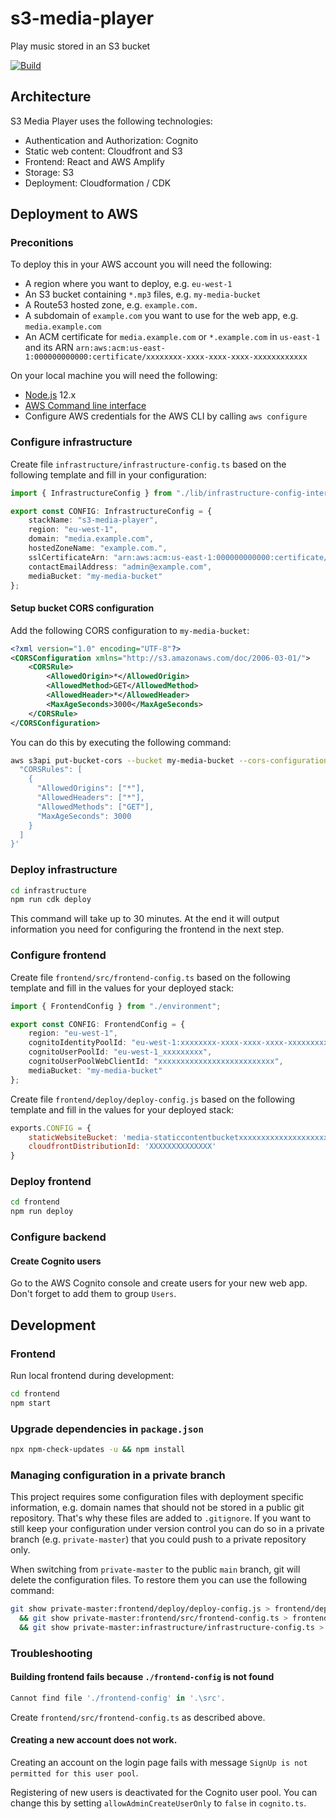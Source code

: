 # s3-media-player
Play music stored in an S3 bucket

[![Build](https://github.com/kaklakariada/s3-media-player/workflows/Build/badge.svg)](https://github.com/kaklakariada/s3-media-player/actions?query=workflow%3ABuild)

## Architecture

S3 Media Player uses the following technologies:

* Authentication and Authorization: Cognito
* Static web content: Cloudfront and S3
* Frontend: React and AWS Amplify
* Storage: S3
* Deployment: Cloudformation / CDK

## Deployment to AWS

### Preconitions

To deploy this in your AWS account you will need the following:

* A region where you want to deploy, e.g. `eu-west-1`
* An S3 bucket containing `*.mp3` files, e.g. `my-media-bucket`
* A Route53 hosted zone, e.g. `example.com.`
* A subdomain of `example.com` you want to use for the web app, e.g. `media.example.com`
* An ACM certificate for `media.example.com` or `*.example.com` in `us-east-1` and its ARN `arn:aws:acm:us-east-1:000000000000:certificate/xxxxxxxx-xxxx-xxxx-xxxx-xxxxxxxxxxxx`

On your local machine you will need the following:

* [Node.js](https://nodejs.org/en/) 12.x
* [AWS Command line interface](https://aws.amazon.com/cli/)
* Configure AWS credentials for the AWS CLI by calling `aws configure`

### Configure infrastructure

Create file `infrastructure/infrastructure-config.ts` based on the following template and fill in your configuration:

```typescript
import { InfrastructureConfig } from "./lib/infrastructure-config-interface";

export const CONFIG: InfrastructureConfig = {
    stackName: "s3-media-player",
    region: "eu-west-1",
    domain: "media.example.com",
    hostedZoneName: "example.com.",
    sslCertificateArn: "arn:aws:acm:us-east-1:000000000000:certificate/xxxxxxxx-xxxx-xxxx-xxxx-xxxxxxxxxxxx",
    contactEmailAddress: "admin@example.com",
    mediaBucket: "my-media-bucket"
};
```

#### Setup bucket CORS configuration

Add the following CORS configuration to `my-media-bucket`:

```xml
<?xml version="1.0" encoding="UTF-8"?>
<CORSConfiguration xmlns="http://s3.amazonaws.com/doc/2006-03-01/">
    <CORSRule>
        <AllowedOrigin>*</AllowedOrigin>
        <AllowedMethod>GET</AllowedMethod>
        <AllowedHeader>*</AllowedHeader>
        <MaxAgeSeconds>3000</MaxAgeSeconds>
    </CORSRule>
</CORSConfiguration>
```

You can do this by executing the following command:

```bash
aws s3api put-bucket-cors --bucket my-media-bucket --cors-configuration '{
  "CORSRules": [
    {
      "AllowedOrigins": ["*"],
      "AllowedHeaders": ["*"],
      "AllowedMethods": ["GET"],
      "MaxAgeSeconds": 3000
    }
  ]
}'
```

### Deploy infrastructure

```bash
cd infrastructure
npm run cdk deploy
```

This command will take up to 30 minutes. At the end it will output information you need for configuring the frontend in the next step.

### Configure frontend

Create file `frontend/src/frontend-config.ts` based on the following template and fill in the values for your deployed stack:

```typescript
import { FrontendConfig } from "./environment";

export const CONFIG: FrontendConfig = {
    region: "eu-west-1",
    cognitoIdentityPoolId: "eu-west-1:xxxxxxxx-xxxx-xxxx-xxxx-xxxxxxxxxxxx",
    cognitoUserPoolId: "eu-west-1_xxxxxxxxx",
    cognitoUserPoolWebClientId: "xxxxxxxxxxxxxxxxxxxxxxxxxx",
    mediaBucket: "my-media-bucket"
};
```

Create file `frontend/deploy/deploy-config.js` based on the following template and fill in the values for your deployed stack:

```javascript
exports.CONFIG = {
    staticWebsiteBucket: 'media-staticcontentbucketxxxxxxxxxxxxxxxxxxxxxx',
    cloudfrontDistributionId: 'XXXXXXXXXXXXXX'
}
```

### Deploy frontend

```bash
cd frontend
npm run deploy
```

### Configure backend

#### Create Cognito users

Go to the AWS Cognito console and create users for your new web app. Don't forget to add them to group `Users`.

## Development

### Frontend

Run local frontend during development:

```bash
cd frontend
npm start
```

### Upgrade dependencies in `package.json`

```bash
npx npm-check-updates -u && npm install
```

### Managing configuration in a private branch

This project requires some configuration files with deployment specific information, e.g. domain names that should not be stored in a public git repository. That's why these files are added to `.gitignore`. If you want to still keep your configuration under version control you can do so in a private branch (e.g. `private-master`) that you could push to a private repository only.

When switching from `private-master` to the public `main` branch, git will delete the configuration files. To restore them you can use the following command:

```bash
git show private-master:frontend/deploy/deploy-config.js > frontend/deploy/deploy-config.js \
  && git show private-master:frontend/src/frontend-config.ts > frontend/src/frontend-config.ts \
  && git show private-master:infrastructure/infrastructure-config.ts > infrastructure/infrastructure-config.ts
```

### Troubleshooting

#### Building frontend fails because `./frontend-config` is not found

```.\src\environment.ts
Cannot find file './frontend-config' in '.\src'.
```

Create `frontend/src/frontend-config.ts` as described above.

#### Creating a new account does not work.

Creating an account on the login page fails with message `SignUp is not permitted for this user pool`.

Registering of new users is deactivated for the Cognito user pool. You can change this by setting `allowAdminCreateUserOnly` to `false` in `cognito.ts`.
